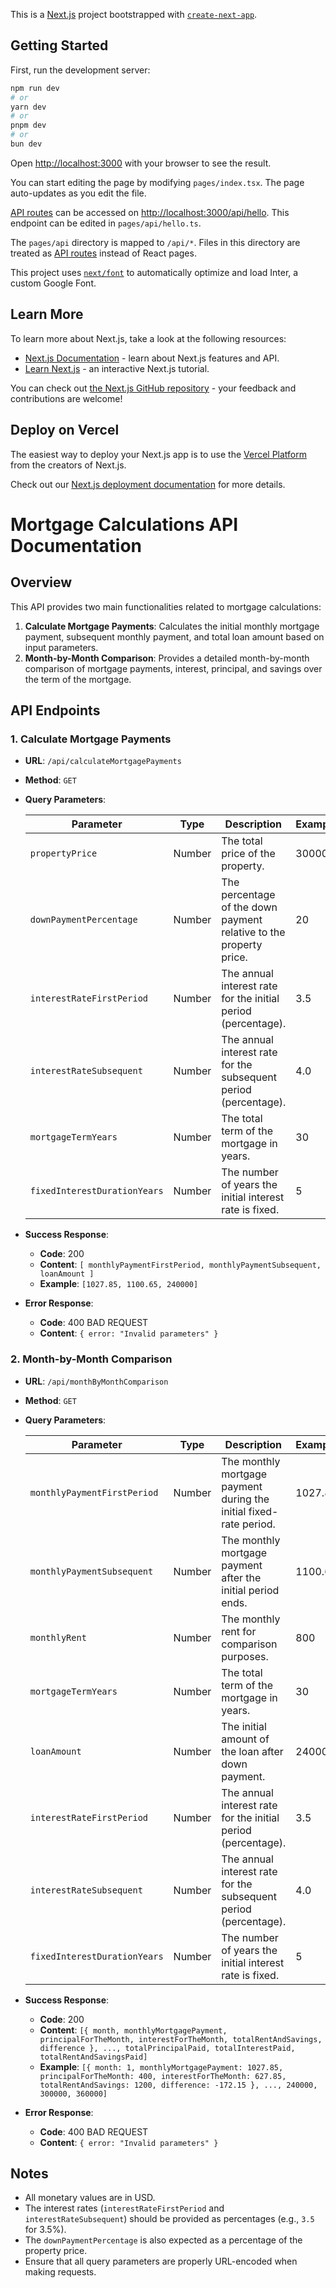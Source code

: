 This is a [Next.js](https://nextjs.org/) project bootstrapped with [`create-next-app`](https://github.com/vercel/next.js/tree/canary/packages/create-next-app).

## Getting Started

First, run the development server:

```bash
npm run dev
# or
yarn dev
# or
pnpm dev
# or
bun dev
```

Open [http://localhost:3000](http://localhost:3000) with your browser to see the result.

You can start editing the page by modifying `pages/index.tsx`. The page auto-updates as you edit the file.

[API routes](https://nextjs.org/docs/api-routes/introduction) can be accessed on [http://localhost:3000/api/hello](http://localhost:3000/api/hello). This endpoint can be edited in `pages/api/hello.ts`.

The `pages/api` directory is mapped to `/api/*`. Files in this directory are treated as [API routes](https://nextjs.org/docs/api-routes/introduction) instead of React pages.

This project uses [`next/font`](https://nextjs.org/docs/basic-features/font-optimization) to automatically optimize and load Inter, a custom Google Font.

## Learn More

To learn more about Next.js, take a look at the following resources:

- [Next.js Documentation](https://nextjs.org/docs) - learn about Next.js features and API.
- [Learn Next.js](https://nextjs.org/learn) - an interactive Next.js tutorial.

You can check out [the Next.js GitHub repository](https://github.com/vercel/next.js/) - your feedback and contributions are welcome!

## Deploy on Vercel

The easiest way to deploy your Next.js app is to use the [Vercel Platform](https://vercel.com/new?utm_medium=default-template&filter=next.js&utm_source=create-next-app&utm_campaign=create-next-app-readme) from the creators of Next.js.

Check out our [Next.js deployment documentation](https://nextjs.org/docs/deployment) for more details.

# Mortgage Calculations API Documentation

## Overview

This API provides two main functionalities related to mortgage calculations:

1. **Calculate Mortgage Payments**: Calculates the initial monthly mortgage payment, subsequent monthly payment, and total loan amount based on input parameters.
2. **Month-by-Month Comparison**: Provides a detailed month-by-month comparison of mortgage payments, interest, principal, and savings over the term of the mortgage.

## API Endpoints

### 1. Calculate Mortgage Payments

- **URL**: `/api/calculateMortgagePayments`
- **Method**: `GET`
- **Query Parameters**:

  | Parameter                    | Type   | Description                                                        | Example |
  | ---------------------------- | ------ | ------------------------------------------------------------------ | ------- |
  | `propertyPrice`              | Number | The total price of the property.                                   | 300000  |
  | `downPaymentPercentage`      | Number | The percentage of the down payment relative to the property price. | 20      |
  | `interestRateFirstPeriod`    | Number | The annual interest rate for the initial period (percentage).      | 3.5     |
  | `interestRateSubsequent`     | Number | The annual interest rate for the subsequent period (percentage).   | 4.0     |
  | `mortgageTermYears`          | Number | The total term of the mortgage in years.                           | 30      |
  | `fixedInterestDurationYears` | Number | The number of years the initial interest rate is fixed.            | 5       |

- **Success Response**:

  - **Code**: 200
  - **Content**: `[ monthlyPaymentFirstPeriod, monthlyPaymentSubsequent, loanAmount ]`
  - **Example**: `[1027.85, 1100.65, 240000]`

- **Error Response**:
  - **Code**: 400 BAD REQUEST
  - **Content**: `{ error: "Invalid parameters" }`

### 2. Month-by-Month Comparison

- **URL**: `/api/monthByMonthComparison`
- **Method**: `GET`
- **Query Parameters**:

  | Parameter                    | Type   | Description                                                        | Example |
  | ---------------------------- | ------ | ------------------------------------------------------------------ | ------- |
  | `monthlyPaymentFirstPeriod`  | Number | The monthly mortgage payment during the initial fixed-rate period. | 1027.85 |
  | `monthlyPaymentSubsequent`   | Number | The monthly mortgage payment after the initial period ends.        | 1100.65 |
  | `monthlyRent`                | Number | The monthly rent for comparison purposes.                          | 800     |
  | `mortgageTermYears`          | Number | The total term of the mortgage in years.                           | 30      |
  | `loanAmount`                 | Number | The initial amount of the loan after down payment.                 | 240000  |
  | `interestRateFirstPeriod`    | Number | The annual interest rate for the initial period (percentage).      | 3.5     |
  | `interestRateSubsequent`     | Number | The annual interest rate for the subsequent period (percentage).   | 4.0     |
  | `fixedInterestDurationYears` | Number | The number of years the initial interest rate is fixed.            | 5       |

- **Success Response**:

  - **Code**: 200
  - **Content**: `[{ month, monthlyMortgagePayment, principalForTheMonth, interestForTheMonth, totalRentAndSavings, difference }, ..., totalPrincipalPaid, totalInterestPaid, totalRentAndSavingsPaid]`
  - **Example**: `[{ month: 1, monthlyMortgagePayment: 1027.85, principalForTheMonth: 400, interestForTheMonth: 627.85, totalRentAndSavings: 1200, difference: -172.15 }, ..., 240000, 300000, 360000]`

- **Error Response**:
  - **Code**: 400 BAD REQUEST
  - **Content**: `{ error: "Invalid parameters" }`

## Notes

- All monetary values are in USD.
- The interest rates (`interestRateFirstPeriod` and `interestRateSubsequent`) should be provided as percentages (e.g., `3.5` for 3.5%).
- The `downPaymentPercentage` is also expected as a percentage of the property price.
- Ensure that all query parameters are properly URL-encoded when making requests.

